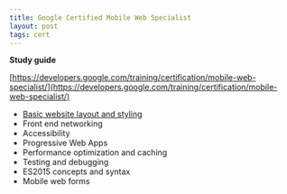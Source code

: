 ```yaml
---
title: Google Certified Mobile Web Specialist
layout: post
tags: cert
---
```


**Study guide**

[https://developers.google.com/training/certification/mobile-web-specialist/](https://developers.google.com/training/certification/mobile-web-specialist/)

* [Basic website layout and styling](/2019/05/07/google-mobile-web-course-1.html)
* Front end networking
* Accessibility
* Progressive Web Apps
* Performance optimization and caching
* Testing and debugging
* ES2015 concepts and syntax
* Mobile web forms